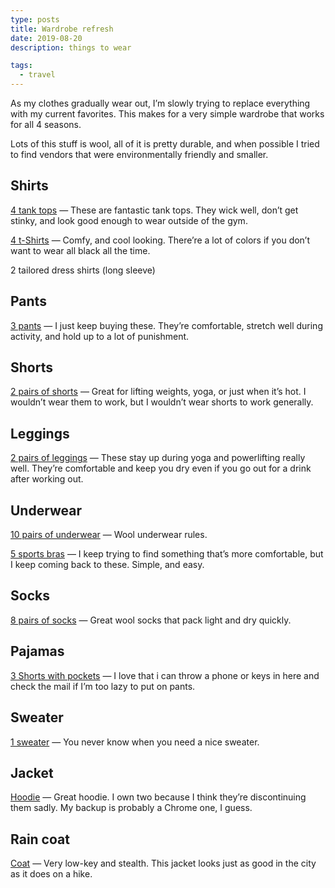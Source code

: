 ```yaml
---
type: posts
title: Wardrobe refresh
date: 2019-08-20
description: things to wear

tags:
  - travel
---
```


As my clothes gradually wear out, I’m slowly trying to replace everything with my current favorites. This makes for a very simple wardrobe that works for all 4 seasons.

Lots of this stuff is wool, all of it is pretty durable, and when possible I tried to find vendors that were environmentally friendly and smaller.

## Shirts

[4 tank tops](https://ryu.com/shop/us/women/tops/standard-issue-racerback-tank) — These are fantastic tank tops. They wick well, don’t get stinky, and look good enough to wear outside of the gym.

[4 t-Shirts](https://jungmaven.com/collections/hemp-shirts-womens-tees-tanks/products/hemp-shirt-ojai-tee-short-sleeve-womens) — Comfy, and cool looking. There’re a lot of colors if you don’t want to wear all black all the time.

2 tailored dress shirts (long sleeve)

## Pants

[3 pants](https://www.outdoorvoices.com/products/rectrek-pant?variant=34894691781&size=1) — I just keep buying these. They’re comfortable, stretch well during activity, and hold up to a lot of punishment.

## Shorts

[2 pairs of shorts](https://ryu.com/shop/us/women-all/shorts/power-short) — Great for lifting weights, yoga, or just when it’s hot. I wouldn’t wear them to work, but I wouldn’t wear shorts to work generally.

## Leggings

[2 pairs of leggings](https://ryu.com/shop/us/women/bottoms/cardio-tights) — These stay up during yoga and powerlifting really well. They’re comfortable and keep you dry even if you go out for a drink after working out.

## Underwear

[10 pairs of underwear](https://www.icebreaker.com/en-us/womens-underwear/siren-hipkini/104704.html) — Wool underwear rules.

[5 sports bras](https://www.calvinklein.us/en/womens-clothing/womens-bras/custom-modern-cotton-bralette-52705992) — I keep trying to find something that’s more comfortable, but I keep coming back to these. Simple, and easy.

## Socks

[8 pairs of socks](https://bombas.com/products/womens-no-shows-one-color-eight-pack?variant=black) — Great wool socks that pack light and dry quickly.

## Pajamas

[3 Shorts with pockets](https://www.foxers.com/black-tomboy-boxer-brief/) — I love that i can throw a phone or keys in here and check the mail if I’m too lazy to put on pants.

## Sweater

[1 sweater](https://www.icebreaker.com/en-us/womens-sweaters/waypoint-crewe-sweater/104316.html?dwvar_104316_color=401) — You never know when you need a nice sweater.

## Jacket

[Hoodie](https://missionworkshop.com/products/the-torre-womens-high-performance-windpro-hoodie-jacket) — Great hoodie. I own two because I think they’re discontinuing them sadly. My backup is probably a Chrome one, I guess.

## Rain coat

[Coat](https://arcteryx.com/us/en/shop/womens/andra-coat) — Very low-key and stealth. This jacket looks just as good in the city as it does on a hike.

